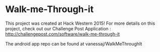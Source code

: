 # Walk-me-Through-it
This project was created at Hack Western 2015!
For more details on this project, check out our Challenge Post Application : http://challengepost.com/software/walk-me-through-it

The android app repo can be found at vanessaj/WalkMeThroughIt 
